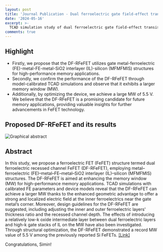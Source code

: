 ```yaml
---
layout: post
title: 'Journal Publication - Dual ferroelectric gate field-effect transistors for non-volatile memory applications'
date: '2024-05-16'
excerpt: >-
  TCAD simulation study of dual ferroelectric gate field-effect transistors with a recessed channel geometry for non-volatile memory applications
comments: true
---
```

## Highlight

- Firstly, we propose that the DF-RFeFET utilizes gate metal-ferroelectric (FE)-metal-FE-metal-SiO2 interlayer (IL)-silicon (MFMFMIS) structures for high-performance memory applications.
- Secondly, we confirm the performance of the DF-RFeFET through model-calibrated TCAD simulations and observe that it exhibits a larger memory window (MW).
- Additionally, by optimizing the device, we achieve a large MW of 5.5 V. We believe that the DF-RFeFET is a promising candidate for future memory applications, providing valuable insights for further advancements in FeFET technology.

## Proposed DF-RFeFET and its results
![Graphical abstract](https://github.com/user-attachments/assets/1003ecc7-b872-470b-829a-8e1938aeef83)


## Abstract
In this study, we propose a ferroelectric FET (FeFET) structure termed dual ferroelectric recessed channel FeFET (DF-RFeFET), employing metal–ferroelectric (FE)–metal–FE–metal–SiO2 interlayer (IL)–silicon (MFMFMIS) structures. The DF-RFeFET is aimed at enhancing the memory window (MW) for high-performance memory applications. TCAD simulations with calibrated FE parameters and device models reveal that the DF-RFeFET can achieve a larger MW thanks to the enhanced geometric advantage to offer a strong and localized electric field at the inner ferroelectrics near the gate metal’s corner. Moreover, design guidelines for the DF-RFeFET are suggested, including adjusting the inner and outer ferroelectric layers' thickness ratio and the recessed channel depth. The effects of introducing a relatively low-k oxide intermediate layer between dual ferroelectric layers and high-k gate stacks of IL on the MW have also been investigated. Through structural optimization, the DF-RFeFET demonstrated a record MW value of 5.5 V among the previously reported Si FeFETs.
[[Link]](https://link.springer.com/article/10.1007/s40042-024-01079-7)


Congratulations, Simin!
